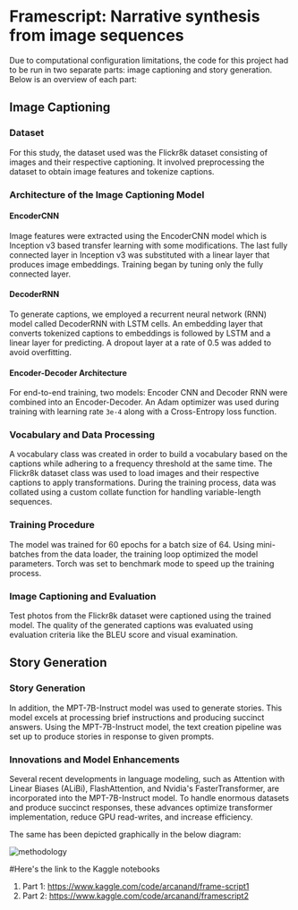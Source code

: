 # Framescript: Narrative synthesis from image sequences

Due to computational configuration limitations, the code for this project had to be run in two separate parts: image captioning and story generation. Below is an overview of each part:

## Image Captioning

### Dataset
For this study, the dataset used was the Flickr8k dataset consisting of images and their respective captioning. It involved preprocessing the dataset to obtain image features and tokenize captions.

### Architecture of the Image Captioning Model
#### EncoderCNN
Image features were extracted using the EncoderCNN model which is Inception v3 based transfer learning with some modifications. The last fully connected layer in Inception v3 was substituted with a linear layer that produces image embeddings. Training began by tuning only the fully connected layer.

#### DecoderRNN
To generate captions, we employed a recurrent neural network (RNN) model called DecoderRNN with LSTM cells. An embedding layer that converts tokenized captions to embeddings is followed by LSTM and a linear layer for predicting. A dropout layer at a rate of 0.5 was added to avoid overfitting.

#### Encoder-Decoder Architecture
For end-to-end training, two models: Encoder CNN and Decoder RNN were combined into an Encoder-Decoder. An Adam optimizer was used during training with learning rate `3e-4` along with a Cross-Entropy loss function.

### Vocabulary and Data Processing
A vocabulary class was created in order to build a vocabulary based on the captions while adhering to a frequency threshold at the same time. The Flickr8k dataset class was used to load images and their respective captions to apply transformations. During the training process, data was collated using a custom collate function for handling variable-length sequences.

### Training Procedure
The model was trained for 60 epochs for a batch size of 64. Using mini-batches from the data loader, the training loop optimized the model parameters. Torch was set to benchmark mode to speed up the training process.

### Image Captioning and Evaluation
Test photos from the Flickr8k dataset were captioned using the trained model. The quality of the generated captions was evaluated using evaluation criteria like the BLEU score and visual examination.

## Story Generation

### Story Generation
In addition, the MPT-7B-Instruct model was used to generate stories. This model excels at processing brief instructions and producing succinct answers. Using the MPT-7B-Instruct model, the text creation pipeline was set up to produce stories in response to given prompts.

### Innovations and Model Enhancements
Several recent developments in language modeling, such as Attention with Linear Biases (ALiBi), FlashAttention, and Nvidia's FasterTransformer, are incorporated into the MPT-7B-Instruct model. To handle enormous datasets and produce succinct responses, these advances optimize transformer implementation, reduce GPU read-writes, and increase efficiency.

The same has been depicted graphically in the below diagram:

![methodology](https://github.com/architanand95/framescript/assets/106612899/8c0bacf6-251c-4358-b23f-988fe71beff3)






#Here's the link to the Kaggle notebooks
1. Part 1: https://www.kaggle.com/code/arcanand/frame-script1
2. Part 2: https://www.kaggle.com/code/arcanand/framescript2

